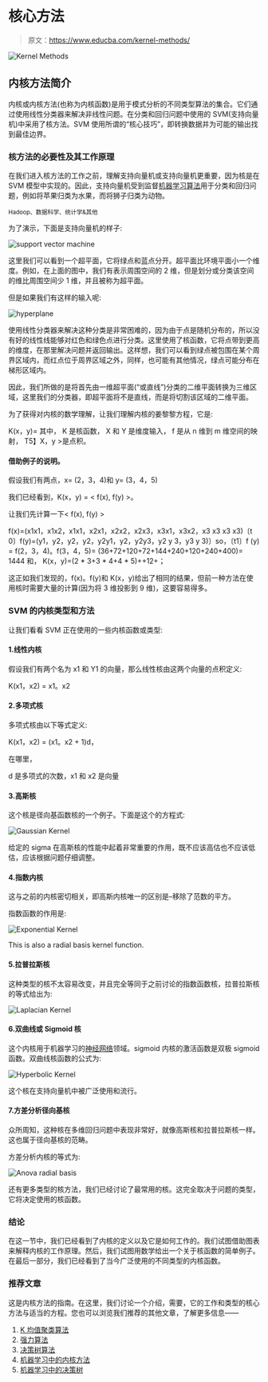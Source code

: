 # 核心方法

> 原文：<https://www.educba.com/kernel-methods/>

![Kernel Methods ](img/dd726d99bc32eb21ff92e06a5ea33ee0.png)



## 内核方法简介

内核或内核方法(也称为内核函数)是用于模式分析的不同类型算法的集合。它们通过使用线性分类器来解决非线性问题。在分类和回归问题中使用的 SVM(支持向量机)中采用了核方法。SVM 使用所谓的“核心技巧”，即转换数据并为可能的输出找到最佳边界。

### 核方法的必要性及其工作原理

在我们进入核方法的工作之前，理解支持向量机或支持向量机更重要，因为核是在 SVM 模型中实现的。因此，支持向量机受到监督[机器学习算法](https://www.educba.com/machine-learning-algorithms/)用于分类和回归问题，例如将苹果归类为水果，而将狮子归类为动物。

<small>Hadoop、数据科学、统计学&其他</small>

为了演示，下面是支持向量机的样子:

![support vector machine](img/4aadbf42fce8b6a620400960753e11ef.png)



这里我们可以看到一个超平面，它将绿点和蓝点分开。超平面比环境平面小一个维度。例如，在上面的图中，我们有表示周围空间的 2 维，但是划分或分类该空间的维比周围空间少 1 维，并且被称为超平面。

但是如果我们有这样的输入呢:

![hyperplane](img/d9737fecd4682be44dc8d13ccf5a9556.png)



使用线性分类器来解决这种分类是非常困难的，因为由于点是随机分布的，所以没有好的线性线能够对红色和绿色点进行分类。这里使用了核函数，它将点带到更高的维度，在那里解决问题并返回输出。这样想，我们可以看到绿点被包围在某个周界区域内，而红点位于周界区域之外，同样，也可能有其他情况，绿点可能分布在梯形区域内。

因此，我们所做的是将首先由一维超平面(“或直线”)分类的二维平面转换为三维区域，这里我们的分类器，即超平面将不是直线，而是将切割该区域的二维平面。

为了获得对内核的数学理解，让我们理解内核的姜黎黎方程，它是:

K(x，y)= <f f="">其中，
K 是核函数，
X 和 Y 是维度输入，
f 是从 n 维到 m 维空间的映射，
T5】X，y >是点积。</f>

#### 借助例子的说明。

假设我们有两点，x= (2，3，4)和 y= (3，4，5)

我们已经看到，K(x，y) = < f(x), f(y) >。

让我们先计算一下< f(x), f(y) >

f(x)=(x1x1，x1x2，x1x1，x2x1，x2x2，x2x3，x3x1，x3x2，x3 x3 x3 x3)〔t 0〕f(y)=(y1，y2，y2，y2，y2y1，y2，y2y3，y2 y 3，y3 y 3)〕so，〔t1〕f (y) = f(2，3，4)。f(3，4，5)=
(36+72+120+72+144+240+120+240+400)=
1444
和，
K(x，y)=(2 * 3+3 * 4+4 * 5)++12+；

这正如我们发现的，f(x)。f(y)和 K(x，y)给出了相同的结果，但前一种方法在使用核时需要大量的计算(因为将 3 维投影到 9 维)，这要容易得多。

### SVM 的内核类型和方法

让我们看看 SVM 正在使用的一些内核函数或类型:

#### 1.线性内核

假设我们有两个名为 x1 和 Y1 的向量，那么线性核由这两个向量的点积定义:

K(x1，x2) = x1。x2

#### 2.多项式核

多项式核由以下等式定义:

K(x1，x2) = (x1。x2 + 1)d，

在哪里，

d 是多项式的次数，x1 和 x2 是向量

#### 3.高斯核

这个核是径向基函数核的一个例子。下面是这个的方程式:

![ Gaussian Kernel](img/c4beb7cf2596de46e5d18e40246c9801.png)



给定的 sigma 在高斯核的性能中起着非常重要的作用，既不应该高估也不应该低估，应该根据问题仔细调整。

#### 4.指数内核

这与之前的内核密切相关，即高斯内核唯一的区别是–移除了范数的平方。

指数函数的作用是:

![Exponential Kernel](img/63334d05d6fb389b1dd84b49b85bd0bd.png)



This is also a radial basis kernel function.

#### 5.拉普拉斯核

这种类型的核不太容易改变，并且完全等同于之前讨论的指数函数核，拉普拉斯核的等式给出为:

![Laplacian Kernel](img/16ca5a3c1d0f034d3bcb6a9f6d6292e8.png)



#### 6.双曲线或 Sigmoid 核

这个内核用于机器学习的[神经网络](https://www.educba.com/what-is-neural-networks/)领域。sigmoid 内核的激活函数是双极 sigmoid 函数。双曲线核函数的公式为:

![Hyperbolic Kernel](img/4275f2ed8d73aa05496e4338bb832e7a.png)



这个核在支持向量机中被广泛使用和流行。

#### 7.方差分析径向基核

众所周知，这种核在多维回归问题中表现非常好，就像高斯核和拉普拉斯核一样。这也属于径向基核的范畴。

方差分析内核的等式为:

![Anova radial basis ](img/69e951cb4e1da7dff79e28597878306d.png)



还有更多类型的核方法，我们已经讨论了最常用的核。这完全取决于问题的类型，它将决定使用的核函数。

### 结论

在这一节中，我们已经看到了内核的定义以及它是如何工作的。我们试图借助图表来解释内核的工作原理。然后，我们试图用数学给出一个关于核函数的简单例子。在最后一部分，我们已经看到了当今广泛使用的不同类型的内核函数。

### 推荐文章

这是内核方法的指南。在这里，我们讨论一个介绍，需要，它的工作和类型的核心方法与适当的方程。您也可以浏览我们推荐的其他文章，了解更多信息——

1.  [K 均值聚类算法](https://www.educba.com/k-means-clustering-algorithm/)
2.  [强力算法](https://www.educba.com/brute-force-algorithm/)
3.  [决策树算法](https://www.educba.com/decision-tree-algorithm/)
4.  [机器学习中的内核方法](https://www.educba.com/kernel-methods-in-machine-learning/)
5.  [机器学习中的决策树](https://www.educba.com/decision-tree-in-machine-learning/)





